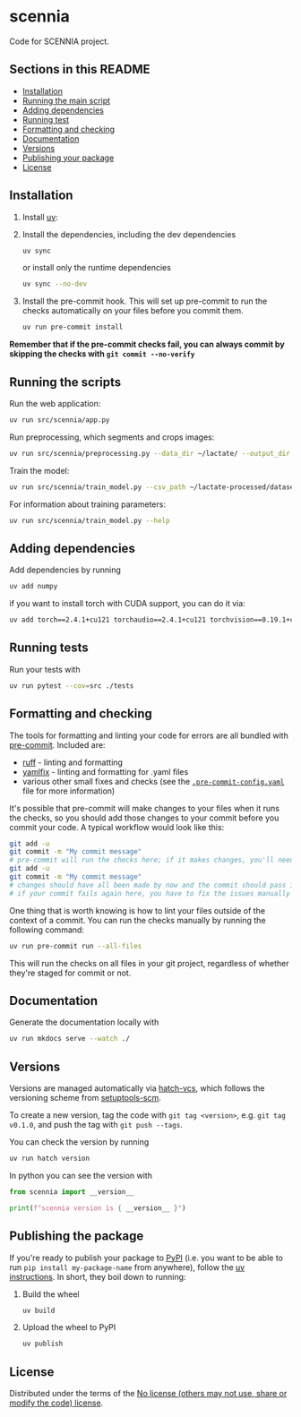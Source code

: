 # scennia

Code for SCENNIA project.

## Sections in this README

- [Installation](#installation)
- [Running the main script](#running-the-main-script)
- [Adding dependencies](#adding-dependencies)
- [Running test](#running-tests)
- [Formatting and checking](#formatting-and-checking)
- [Documentation](#documentation)
- [Versions](#versions)
- [Publishing your package](#publishing-the-package)
- [License](#license)

## Installation

1. Install [uv](https://docs.astral.sh/uv/):

2. Install the dependencies, including the dev dependencies

    ```bash
    uv sync
    ```
    or install only the runtime dependencies

    ```bash
    uv sync --no-dev
    ```

3. Install the pre-commit hook.
This will set up pre-commit to run the checks automatically on your files before you commit them.

    ```bash
    uv run pre-commit install
    ```

  **Remember that if the pre-commit checks fail, you can always commit by skipping the checks with `git commit --no-verify`**

## Running the scripts

Run the web application:

```bash
uv run src/scennia/app.py
```

Run preprocessing, which segments and crops images:

```bash
uv run src/scennia/preprocessing.py --data_dir ~/lactate/ --output_dir ~/lactate-processed/ --gpu
```

Train the model:

```bash
uv run src/scennia/train_model.py --csv_path ~/lactate-processed/dataset.csv
```

For information about training parameters:

```bash
uv run src/scennia/train_model.py --help
```

## Adding dependencies

Add dependencies by running

```bash
uv add numpy
```

if you want to install torch with CUDA support, you can do it via:

```bash
uv add torch==2.4.1+cu121 torchaudio==2.4.1+cu121 torchvision==0.19.1+cu121 --extra-index-url https://download.pytorch.org/whl/cu121
```

## Running tests

Run your tests with

```bash
uv run pytest --cov=src ./tests
```

## Formatting and checking

The tools for formatting and linting your code for errors are all bundled with [pre-commit](https://pre-commit.com/). Included are:
- [ruff](https://astral.sh/ruff) - linting and formatting
- [yamlfix](https://github.com/lyz-code/yamlfix) - linting and formatting for .yaml files
- various other small fixes and checks (see the [`.pre-commit-config.yaml`](.pre-commit-config.yaml) file for more information)

It's possible that pre-commit will make changes to your files when it runs the checks, so you should add those changes to your commit before you commit your code. A typical workflow would look like this:

```bash
git add -u
git commit -m "My commit message"
# pre-commit will run the checks here; if it makes changes, you'll need to add them to your commit
git add -u
git commit -m "My commit message"
# changes should have all been made by now and the commit should pass if there are no other issues
# if your commit fails again here, you have to fix the issues manually (not everything can be fixed automatically).
```

One thing that is worth knowing is how to lint your files outside of the context of a commit. You can run the checks manually by running the following command:

```bash
uv run pre-commit run --all-files
```

This will run the checks on all files in your git project, regardless of whether they're staged for commit or not.

## Documentation

Generate the documentation locally with

```bash
uv run mkdocs serve --watch ./
```

## Versions

Versions are managed automatically via [hatch-vcs](https://github.com/ofek/hatch-vcs), which follows the versioning scheme from [setuptools-scm](https://setuptools-scm.readthedocs.io/en/latest/usage/#default-versioning-scheme).

To create a new version, tag the code with `git tag <version>`, e.g. `git tag v0.1.0`, and push the tag with `git push --tags`.

You can check the version by running

```bash
uv run hatch version
```

In python you can see the version with
```python
from scennia import __version__

print(f"scennia version is { __version__ }")
```

## Publishing the package

If you're ready to publish your package to [PyPI](https://pypi.org/) (i.e. you want to be able to run `pip install my-package-name` from anywhere), follow the [uv instructions](https://docs.astral.sh/uv/guides/publish/).
In short, they boil down to running:

1. Build the wheel

    ```bash
    uv build
    ```

2. Upload the wheel to PyPI

    ```bash
    uv publish
    ```

## License

Distributed under the terms of the [No license (others may not use, share or modify the code) license](LICENSE).
